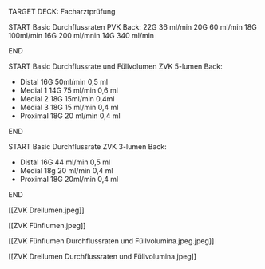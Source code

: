 TARGET DECK: Facharztprüfung

START
Basic
Durchflussraten PVK
Back:
22G 36 ml/min
20G 60 ml/min
18G 100ml/min
16G 200 ml/mnin
14G 340 ml/min
<!--ID: 1647349476797-->
END

START
Basic
Durchflussrate und Füllvolumen ZVK  5-lumen
Back:
- Distal 16G 50ml/min 0,5 ml
- Medial 1 14G 75 ml/min 0,6 ml
- Medial 2 18G 15ml/min 0,4ml
- Medial 3 18G 15 ml/min 0,4 ml
- Proximal 18G 20 ml/min 0,4 ml
<!--ID: 1647592178542-->
END

START
Basic
Durchflussrate ZVK  3-lumen
Back:
- Distal 16G 44 ml/min 0,5 ml
- Medial 18g 20 ml/min 0,4 ml
- Proximal 18G 20ml/min 0,4 ml
<!--ID: 1647592178548-->
END

[[ZVK Dreilumen.jpeg]]

[[ZVK Fünflumen.jpeg]]

[[ZVK Fünflumen Durchflussraten und Füllvolumina.jpeg.jpeg]]

[[ZVK Dreilumen Durchflussraten und Füllvolumina.jpeg]]